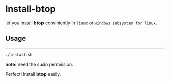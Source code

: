 # Install-btop

let you install **btop** conviniently in `linux` or `windows subsystem for linux`.

## Usage
---
```bash
./install.sh
```

**note:** need the sudo permission.

Perfect! Install **btop** easily.